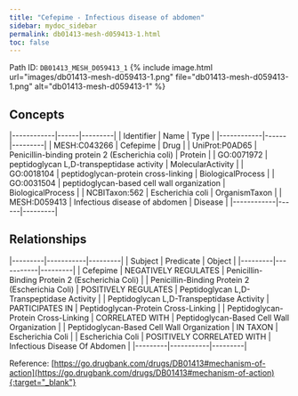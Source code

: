 ```yaml
---
title: "Cefepime - Infectious disease of abdomen"
sidebar: mydoc_sidebar
permalink: db01413-mesh-d059413-1.html
toc: false 
---
```



Path ID: `DB01413_MESH_D059413_1`
{% include image.html url="images/db01413-mesh-d059413-1.png" file="db01413-mesh-d059413-1.png" alt="db01413-mesh-d059413-1" %}

## Concepts

|------------|------|---------|
| Identifier | Name | Type    |
|------------|------|---------|
| MESH:C043266 | Cefepime | Drug |
| UniProt:P0AD65 | Penicillin-binding protein 2 (Escherichia coli) | Protein |
| GO:0071972 | peptidoglycan L,D-transpeptidase activity | MolecularActivity |
| GO:0018104 | peptidoglycan-protein cross-linking | BiologicalProcess |
| GO:0031504 | peptidoglycan-based cell wall organization | BiologicalProcess |
| NCBITaxon:562 | Escherichia coli | OrganismTaxon |
| MESH:D059413 | Infectious disease of abdomen | Disease |
|------------|------|---------|

## Relationships

|---------|-----------|---------|
| Subject | Predicate | Object  |
|---------|-----------|---------|
| Cefepime | NEGATIVELY REGULATES | Penicillin-Binding Protein 2 (Escherichia Coli) |
| Penicillin-Binding Protein 2 (Escherichia Coli) | POSITIVELY REGULATES | Peptidoglycan L,D-Transpeptidase Activity |
| Peptidoglycan L,D-Transpeptidase Activity | PARTICIPATES IN | Peptidoglycan-Protein Cross-Linking |
| Peptidoglycan-Protein Cross-Linking | CORRELATED WITH | Peptidoglycan-Based Cell Wall Organization |
| Peptidoglycan-Based Cell Wall Organization | IN TAXON | Escherichia Coli |
| Escherichia Coli | POSITIVELY CORRELATED WITH | Infectious Disease Of Abdomen |
|---------|-----------|---------|

Reference: [https://go.drugbank.com/drugs/DB01413#mechanism-of-action](https://go.drugbank.com/drugs/DB01413#mechanism-of-action){:target="_blank"}